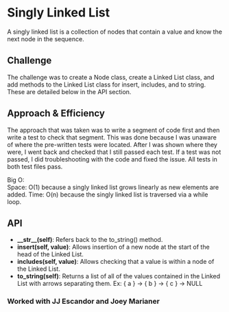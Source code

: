 # Singly Linked List
A singly linked list is a collection of nodes that contain a value and know
the next node in the sequence.

## Challenge
The challenge was to create a Node class, create a Linked List class, and
add methods to the Linked List class for insert, includes, and to string.
These are detailed below in the API section.

## Approach & Efficiency
The approach that was taken was to write a segment of code first and then
write a test to check that segment.  This was done because I was unaware of
where the pre-written tests were located.  After I was shown where they were,
I went back and checked that I still passed each test.  If a test was not
passed, I did troubleshooting with the code and fixed the issue.  All tests
in both test files pass.

Big O:<br>
Space: O(1) because a singly linked list grows linearly as new elements are
added.
Time: O(n) because the singly linked list is traversed via a while loop.

## API
* __\_\_str\_\_(self)__: Refers back to the to_string() method.
* __insert(self, value)__: Allows insertion of a new node at the start of the
  head
of the Linked List.
* __includes(self, value)__: Allows checking that a value is within a node
  of the Linked List.
* __to_string(self)__: Returns a list of all of the values contained in the
  Linked List with arrows separating them.  Ex: { a } -> { b } -> { c } -> NULL


### Worked with JJ Escandor and Joey Marianer
